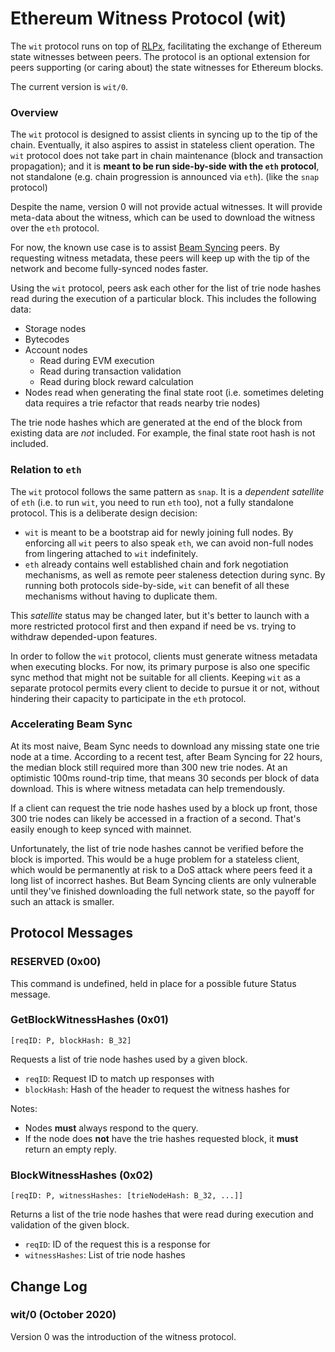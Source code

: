 # Ethereum Witness Protocol (wit)

The `wit` protocol runs on top of [RLPx], facilitating the exchange of Ethereum state
witnesses between peers. The protocol is an optional extension for peers supporting (or
caring about) the state witnesses for Ethereum blocks.

The current version is `wit/0`.

### Overview

The `wit` protocol is designed to assist clients in syncing up to the tip of the chain.
Eventually, it also aspires to assist in stateless client operation. The `wit` protocol
does not take part in chain maintenance (block and transaction propagation); and it is
**meant to be run side-by-side with the `eth` protocol**, not standalone (e.g. chain
progression is announced via `eth`). (like the `snap` protocol)

Despite the name, version 0 will not provide actual witnesses. It will provide meta-data
about the witness, which can be used to download the witness over the `eth` protocol.

For now, the known use case is to assist [Beam Syncing] peers. By requesting witness
metadata, these peers will keep up with the tip of the network and become fully-synced
nodes faster.

Using the `wit` protocol, peers ask each other for the list of trie node hashes read
during the execution of a particular block. This includes the following data:

- Storage nodes
- Bytecodes
- Account nodes
  - Read during EVM execution
  - Read during transaction validation
  - Read during block reward calculation
- Nodes read when generating the final state root (i.e. sometimes deleting data requires a
  trie refactor that reads nearby trie nodes)

The trie node hashes which are generated at the end of the block from existing data are
*not* included. For example, the final state root hash is not included.

### Relation to `eth`

The `wit` protocol follows the same pattern as `snap`. It is a *dependent satellite* of
`eth` (i.e. to run `wit`, you need to run `eth` too), not a fully standalone protocol.
This is a deliberate design decision:

- `wit` is meant to be a bootstrap aid for newly joining full nodes. By enforcing all
  `wit` peers to also speak `eth`, we can avoid non-full nodes from lingering attached to
  `wit` indefinitely.
- `eth` already contains well established chain and fork negotiation mechanisms, as well
  as remote peer staleness detection during sync. By running both protocols side-by-side,
  `wit` can benefit of all these mechanisms without having to duplicate them.

This *satellite* status may be changed later, but it's better to launch with a more
restricted protocol first and then expand if need be vs. trying to withdraw depended-upon
features.

In order to follow the `wit` protocol, clients must generate witness metadata when
executing blocks. For now, its primary purpose is also one specific sync method that might
not be suitable for all clients. Keeping `wit` as a separate protocol permits every client
to decide to pursue it or not, without hindering their capacity to participate in the
`eth` protocol.

### Accelerating Beam Sync

At its most naive, Beam Sync needs to download any missing state one trie node at a time.
According to a recent test, after Beam Syncing for 22 hours, the median block still
required more than 300 new trie nodes. At an optimistic 100ms round-trip time, that means
30 seconds per block of data download. This is where witness metadata can help
tremendously.

If a client can request the trie node hashes used by a block up front, those 300 trie
nodes can likely be accessed in a fraction of a second. That's easily enough to keep
synced with mainnet.

Unfortunately, the list of trie node hashes cannot be verified before the block is
imported. This would be a huge problem for a stateless client, which would be permanently
at risk to a DoS attack where peers feed it a long list of incorrect hashes. But Beam
Syncing clients are only vulnerable until they've finished downloading the full network
state, so the payoff for such an attack is smaller.

## Protocol Messages

### RESERVED (0x00)

This command is undefined, held in place for a possible future Status message.

### GetBlockWitnessHashes (0x01)

`[reqID: P, blockHash: B_32]`

Requests a list of trie node hashes used by a given block.

- `reqID`: Request ID to match up responses with
- `blockHash`: Hash of the header to request the witness hashes for

Notes:

- Nodes **must** always respond to the query.
- If the node does **not** have the trie hashes requested block, it **must** return an
  empty reply.

### BlockWitnessHashes (0x02)

`[reqID: P, witnessHashes: [trieNodeHash: B_32, ...]]`

Returns a list of the trie node hashes that were read during execution and validation of
the given block.

- `reqID`: ID of the request this is a response for
- `witnessHashes`: List of trie node hashes

## Change Log

### wit/0 (October 2020)

Version 0 was the introduction of the witness protocol.

[RLPx]: ../rlpx.md
[Beam Syncing]: https://github.com/ethereum/stateless-ethereum-specs/blob/master/beam-sync-phase0.md

